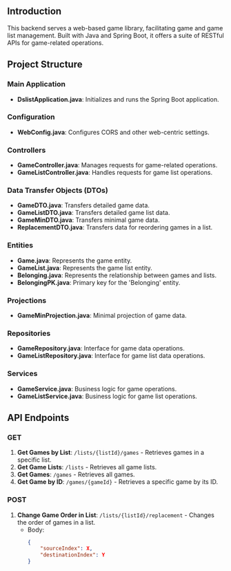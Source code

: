## Introduction
This backend serves a web-based game library, facilitating game and game list management. Built with Java and Spring Boot, it offers a suite of RESTful APIs for game-related operations.

## Project Structure

### Main Application
- **DslistApplication.java**: Initializes and runs the Spring Boot application.

### Configuration
- **WebConfig.java**: Configures CORS and other web-centric settings.

### Controllers
- **GameController.java**: Manages requests for game-related operations.
- **GameListController.java**: Handles requests for game list operations.

### Data Transfer Objects (DTOs)
- **GameDTO.java**: Transfers detailed game data.
- **GameListDTO.java**: Transfers detailed game list data.
- **GameMinDTO.java**: Transfers minimal game data.
- **ReplacementDTO.java**: Transfers data for reordering games in a list.

### Entities
- **Game.java**: Represents the game entity.
- **GameList.java**: Represents the game list entity.
- **Belonging.java**: Represents the relationship between games and lists.
- **BelongingPK.java**: Primary key for the 'Belonging' entity.

### Projections
- **GameMinProjection.java**: Minimal projection of game data.

### Repositories
- **GameRepository.java**: Interface for game data operations.
- **GameListRepository.java**: Interface for game list data operations.

### Services
- **GameService.java**: Business logic for game operations.
- **GameListService.java**: Business logic for game list operations.

## API Endpoints

### GET
1. **Get Games by List**: `/lists/{listId}/games` - Retrieves games in a specific list.
2. **Get Game Lists**: `/lists` - Retrieves all game lists.
3. **Get Games**: `/games` - Retrieves all games.
4. **Get Game by ID**: `/games/{gameId}` - Retrieves a specific game by its ID.

### POST
1. **Change Game Order in List**: `/lists/{listId}/replacement` - Changes the order of games in a list.
   - Body:
     ```json
     {
         "sourceIndex": X,
         "destinationIndex": Y
     }
     ```